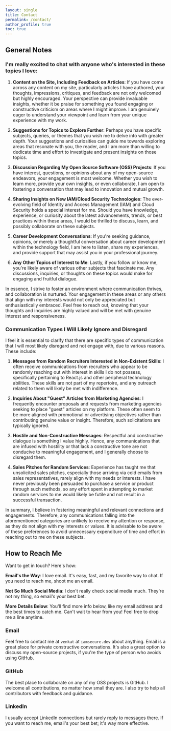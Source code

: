 ```yaml
---
layout: single
title: Contact
permalink: /contact/
author_profile: true
toc: true
---
```


## General Notes



### I'm really excited to chat with anyone who's interested in these topics I love:

1. **Content on the Site, Including Feedback on Articles**: If you have come across any content on my site, particularly articles I have authored, your thoughts, impressions, critiques, and feedback are not only welcomed but highly encouraged. Your perspective can provide invaluable insights, whether it be praise for something you found engaging or constructive criticism on areas where I might improve. I am genuinely eager to understand your viewpoint and learn from your unique experience with my work.

2. **Suggestions for Topics to Explore Further**: Perhaps you have specific subjects, queries, or themes that you wish me to delve into with greater depth. Your suggestions and curiosities can guide me towards exploring areas that resonate with you, the reader, and I am more than willing to dedicate time and effort to investigate and present insights on those topics.

3. **Discussion Regarding My Open Source Software (OSS) Projects**: If you have interest, questions, or opinions about any of my open-source endeavors, your engagement is most welcome. Whether you wish to learn more, provide your own insights, or even collaborate, I am open to fostering a conversation that may lead to innovation and mutual growth.

4. **Sharing Insights on New IAM/Cloud Security Technologies**: The ever-evolving field of Identity and Access Management (IAM) and Cloud Security holds a special interest for me. Should you have knowledge, experience, or curiosity about the latest advancements, trends, or best practices within these areas, I would be thrilled to discuss, learn, and possibly collaborate on these subjects.

5. **Career Development Conversations**: If you're seeking guidance, opinions, or merely a thoughtful conversation about career development within the technology field, I am here to listen, share my experiences, and provide support that may assist you in your professional journey.

6. **Any Other Topics of Interest to Me**: Lastly, if you follow or know me, you're likely aware of various other subjects that fascinate me. Any discussions, inquiries, or thoughts on these topics would make for engaging and fruitful dialogue.

In essence, I strive to foster an environment where communication thrives, and collaboration is nurtured. Your engagement in these areas or any others that align with my interests would not only be appreciated but enthusiastically embraced. Feel free to reach out, knowing that your thoughts and inquiries are highly valued and will be met with genuine interest and responsiveness.


### Communication Types I Will Likely Ignore and Disregard

I feel it is essential to clarify that there are specific types of communication that I will most likely disregard and not engage with, due to various reasons. These include:

1. **Messages from Random Recruiters Interested in Non-Existent Skills**: I often receive communications from recruiters who appear to be randomly reaching out with interest in skills I do not possess, specifically pertaining to React.js and other peripheral technology abilities. These skills are not part of my repertoire, and any outreach related to them will likely be met with indifference.

2. **Inquiries About "Guest" Articles from Marketing Agencies**: I frequently encounter proposals and requests from marketing agencies seeking to place "guest" articles on my platform. These often seem to be more aligned with promotional or advertising objectives rather than contributing genuine value or insight. Therefore, such solicitations are typically ignored.

3. **Hostile and Non-Constructive Messages**: Respectful and constructive dialogue is something I value highly. Hence, any communications that are infused with hostility or that lack a constructive tone are not conducive to meaningful engagement, and I generally choose to disregard them.

4. **Sales Pitches for Random Services**: Experience has taught me that unsolicited sales pitches, especially those arriving via cold emails from sales representatives, rarely align with my needs or interests. I have never previously been persuaded to purchase a service or product through such methods, so any effort spent in attempting to market random services to me would likely be futile and not result in a successful transaction.

In summary, I believe in fostering meaningful and relevant connections and engagements. Therefore, any communications falling into the aforementioned categories are unlikely to receive my attention or response, as they do not align with my interests or values. It is advisable to be aware of these preferences to avoid unnecessary expenditure of time and effort in reaching out to me on these subjects.

## How to Reach Me

Want to get in touch? Here's how:

**Email's the Way**: I love email. It's easy, fast, and my favorite way to chat. If you need to reach me, shoot me an email.

**Not So Much Social Media**: I don't really check social media much. They're not my thing, so email's your best bet.

**More Details Below**: You'll find more info below, like my email address and the best times to catch me. Can't wait to hear from you! Feel free to drop me a line anytime.

### Email

Feel free to contact me at `venkat` at `iamsecure.dev` about anything.
Email is a great place for private constructive conversations. It's also a great
option to discuss my open-source projects, if you're the type of person who avoids
using GitHub.


### GitHub

The best place to collaborate on any of my OSS projects is GitHub. I welcome all
contributions, no matter how small they are. I also try to help all contributors
with feedback and guidance.



### LinkedIn

I usually accept LinkedIn connections but rarely reply to messages there. If you want to reach me, email's your best bet; it's way more effective.

